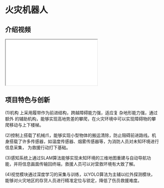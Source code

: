 # 火灾机器人

## 介绍视频
<iframe src="w93f5-4gu4b.mp4"></iframe>


## 项目特色与创新

(1)机构 上采用履带作为前进结构，跨越障碍能力强，适应复 杂地形能力强，通过额外 的辅助机构，能够实现高地势差的攀爬，在火灾环境中可以实现障碍物的攀爬移动与上下楼梯。

(2)控制上搭载了机械爪，能够实现小型物体的搬运清除，防止阻碍前进路线。机身搭载了许多传感器，如温度传感器、烟雾传感器等，为消防人员对未知环境进行信息采集， 为救援行动打下基础。

(3)感知系统上通过SLAM算法能够实现未知环境的三维地图重建与自动导航功能，并将信息画面传输回终端，救援人员可以对营救环境有大致了解。

(4)视觉模块通过深度学习的采集与训练，以YOLO算法为主辅以红外探测模块，能够对火灾地区的存货人员进行精准定位与锁定，降低了伤员救援难度。

